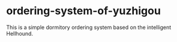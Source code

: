 # ordering-system-of-yuzhigou

This is a simple dormitory ordering system based on the intelligent Hellhound.
